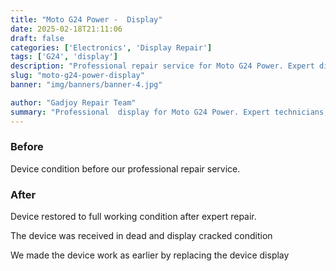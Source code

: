 ```yaml
---
title: "Moto G24 Power -  Display"
date: 2025-02-18T21:11:06
draft: false
categories: ['Electronics', 'Display Repair']
tags: ['G24', 'display']
description: "Professional repair service for Moto G24 Power. Expert diagnosis and quality repairs in Bangalore."
slug: "moto-g24-power-display"
banner: "img/banners/banner-4.jpg"

author: "Gadjoy Repair Team"
summary: "Professional  display for Moto G24 Power. Expert technicians, quality parts, warranty included."
---
```


### Before

Device condition before our professional repair service.

### After

Device restored to full working condition after expert repair.

The device was received in dead and display cracked condition

We made the device work as earlier by replacing the device display